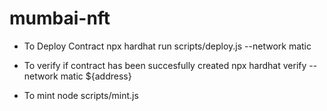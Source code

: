 # mumbai-nft

* To Deploy Contract
npx hardhat run scripts/deploy.js --network matic

* To verify if contract has been succesfully created
npx hardhat verify --network matic ${address}

* To mint
node scripts/mint.js

